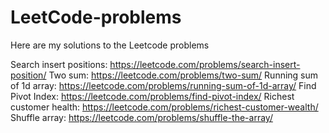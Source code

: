 # LeetCode-problems
Here are my solutions to the Leetcode problems


Search insert positions: https://leetcode.com/problems/search-insert-position/
Two sum: https://leetcode.com/problems/two-sum/
Running sum of 1d array: https://leetcode.com/problems/running-sum-of-1d-array/
Find Pivot Index: https://leetcode.com/problems/find-pivot-index/
Richest customer health: https://leetcode.com/problems/richest-customer-wealth/
Shuffle array: https://leetcode.com/problems/shuffle-the-array/
